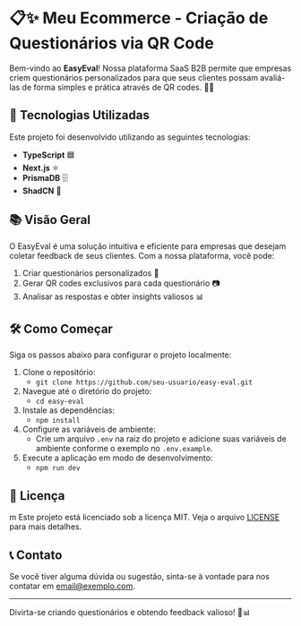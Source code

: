 # 📋✨ Meu Ecommerce - Criação de Questionários via QR Code

Bem-vindo ao **EasyEval**! Nossa plataforma SaaS B2B permite que empresas criem questionários personalizados para que seus clientes possam avaliá-las de forma simples e prática através de QR codes. 📱✨

## 🚀 Tecnologias Utilizadas

Este projeto foi desenvolvido utilizando as seguintes tecnologias:

- **TypeScript** 🟦
- **Next.js** ⚛️
- **PrismaDB** 🗄️
- **ShadCN** 🎨

## 📚 Visão Geral

O EasyEval é uma solução intuitiva e eficiente para empresas que desejam coletar feedback de seus clientes. Com a nossa plataforma, você pode:

1. Criar questionários personalizados 🎨
2. Gerar QR codes exclusivos para cada questionário 📷
3. Analisar as respostas e obter insights valiosos 📊

## 🛠️ Como Começar

Siga os passos abaixo para configurar o projeto localmente:

1. Clone o repositório:
   - `git clone https://github.com/seu-usuario/easy-eval.git`
2. Navegue até o diretório do projeto:
   - `cd easy-eval`
3. Instale as dependências:
   - `npm install`
4. Configure as variáveis de ambiente:
   - Crie um arquivo `.env` na raiz do projeto e adicione suas variáveis de ambiente conforme o exemplo no `.env.example`.
5. Execute a aplicação em modo de desenvolvimento:
   - `npm run dev`

## 📝 Licença

m
Este projeto está licenciado sob a licença MIT. Veja o arquivo [LICENSE](./LICENSE) para mais detalhes.

## 📞 Contato

Se você tiver alguma dúvida ou sugestão, sinta-se à vontade para nos contatar em [email@exemplo.com](mailto:email@exemplo.com).

---

Divirta-se criando questionários e obtendo feedback valioso! 🎉📊
